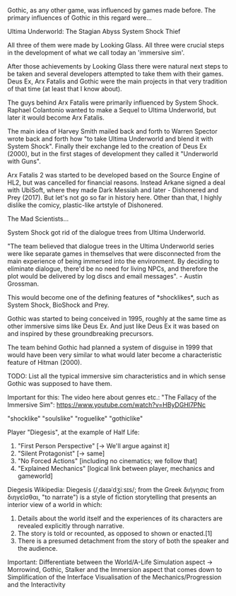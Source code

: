 Gothic, as any other game, was influenced by games made before.
The primary influences of Gothic in this regard were...

Ultima Underworld: The Stagian Abyss
System Shock
Thief

All three of them were made by Looking Glass.
All three were crucial steps in the development of
what we call today an 'immersive sim'. 

After those achievements by Looking Glass there were natural next steps to be taken and several developers attempted to take them with their games. Deus Ex, Arx Fatalis and Gothic were the main projects in that very tradition of that time (at least that I know about). 

The guys behind Arx Fatalis were primarily influenced by System Shock.
Raphael Colantonio wanted to make a Sequel to Ultima Underworld, but later it would become Arx Fatalis. 


The main idea of Harvey Smith mailed back and forth to Warren Spector wrote back and forth how "to take Ultima Underworld and blend it with System Shock". Finally their exchange led to the creation of Deus Ex (2000), but in the first stages of development they called it "Underworld with Guns". 


Arx Fatalis 2 was started to be developed based on the Source Engine of HL2, but was cancelled for financial reasons. Instead Arkane signed a deal with UbiSoft, where they made Dark Messiah and later - Dishonered and Prey (2017). But let's not go so far in history here. Other than that, I highly dislike the comicy, plastic-like artstyle of Dishonered. 


The Mad Scientists... 




System Shock got rid of the dialogue trees from Ultima Underworld.

"The team believed that dialogue trees in the Ultima Underworld series were
like separate games in themselves that were disconnected from the main experience of being immersed into the environment. By deciding to eliminate dialogue, there'd be no need for living NPCs, and therefore the plot would be delivered by log discs and email messages". - Austin Grossman.

<p class="funfact">This would become one of the defining features of *shocklikes*, such as System Shock, BioShock and Prey.</p>



Gothic was started to being conceived in 1995, roughly at the same time
as other immersive sims like Deus Ex. And just like Deus Ex it was based on and inspired by these groundbreaking precursors.

The team behind Gothic had planned a system of disguise in 1999 that would have been very similar to what would later become a characteristic feature of Hitman (2000).


TODO: List all the typical immersive sim characteristics and in which sense Gothic was supposed to have them.









Important for this:
The video here about genres etc.:
"The Fallacy of the Immersive Sim":
https://www.youtube.com/watch?v=HByDGHl7PNc

"shocklike"
"soulslike"
"roguelike"
"gothiclike"

Player "Diegesis", at the example of Half Life:
1. "First Person Perspective" [-> We'll argue against it]
2. "Silent Protagonist" [-> same]
3. "No Forced Actions" [including no cinematics; we follow that]
4. "Explained Mechanics" [logical link between player, mechanics and gameworld]


Diegesis Wikipedia:
Diegesis (/ˌdaɪəˈdʒiːsɪs/; from the Greek διήγησις from διηγεῖσθαι, "to narrate") is a style of fiction storytelling that presents an interior view of a world in which:

1. Details about the world itself and the experiences of its characters are revealed explicitly through narrative.
2. The story is told or recounted, as opposed to shown or enacted.[1]
3. There is a presumed detachment from the story of both the speaker and the audience.



Important:
Differentiate between the 
World/A-Life Simulation aspect -> Morrowind, Gothic, Stalker
and the Immersion aspect that comes down to
Simplification of the Interface
Visualisation of the Mechanics/Progression
and the Interactivity

